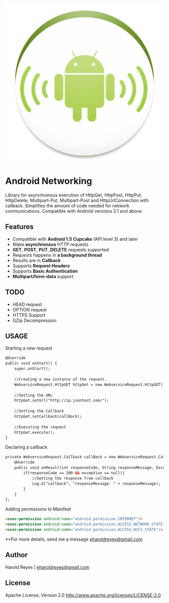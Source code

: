 ![alt text](https://github.com/eharoldreyes/Android-Networking/blob/master/ic_launcher-web.png "Android-Networking")

Android Networking
==================

Library for asynchronous execution of HttpGet, HttpPost, HttpPut, HttpDelete, Multipart-Put, Multipart-Post and HttpUrlConnection with callback. Simplifies the amount of code needed for network communications. Compatible with Android versions 2.1 and above.


Features
---
- Compatible with **Android 1.5 Cupcake** (API level 3) and later
- Make **asynchronous** HTTP requests
- **GET**, **POST**, **PUT**, **DELETE** requests supported
- Requests happens in **a background thread**
- Results are in **Callback**
- Supports **Request Headers**
- Supports **Basic Authentication**
- **Multipart/form-data** support

TODO
---
- HEAD request
- OPTION request
- HTTPS Support
- GZip Decompression

USAGE
---

Starting a new request

````html
@Override
public void onStart() {
	super.onStart();

	//Creating a new instance of the request.
	WebserviceRequest.HttpGET httpGet = new WebserviceRequest.HttpGET(); 

	//Setting the URL 
	httpGet.setUrl("http://ip.jsontest.com/");

	//Setting the Callback
	httpGet.setCallback(callBack);

	//Executing the request
	httpGet.execute();
}

````

Declaring a callback

````html
private WebserviceRequest.Callback callBack = new WebserviceRequest.Callback() {
	@Override
	public void onResult(int responseCode, String responseMessage, Exception exception) {
		if(responseCode == 200 && exception == null){					
			//Getting the response from callback
			Log.d("callback", "responseMessage: " + responseMessage);   
		}				
	}				
};
````

Adding permissions to Manifest

````html
<uses-permission android:name="android.permission.INTERNET"/>
<uses-permission android:name="android.permission.ACCESS_NETWORK_STATE"/>
<uses-permission android:name="android.permission.ACCESS_WIFI_STATE"/>
```` 

**For more details, send me a message [eharoldreyes@gmail.com](mailto:eharoldreyes@gmail.com)

Author
------
Harold Reyes | eharoldreyes@gmail.com


License
------
Apache License, Version 2.0
http://www.apache.org/licenses/LICENSE-2.0
